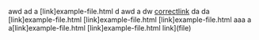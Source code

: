 awd
ad
a
[link]example-file.html
d
awd
a
dw
[correctlink](link-here.html)
da
da
[link]example-file.html
[link]example-file.html
[link]example-file.html
aaa
a
a[link]example-file.html
[link]example-file.html
link](file)